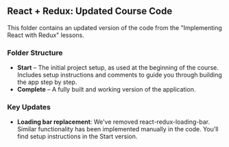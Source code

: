 ## React + Redux: Updated Course Code

This folder contains an updated version of the code from the "Implementing React with Redux" lessons.

### Folder Structure

- **Start** – The initial project setup, as used at the beginning of the course. Includes setup instructions and comments to guide you through building the app step by step.
- **Complete** – A fully built and working version of the application.

### Key Updates

- **Loading bar replacement**: We've removed react-redux-loading-bar. Similar functionality has been implemented manually in the code. You’ll find setup instructions in the Start version.
